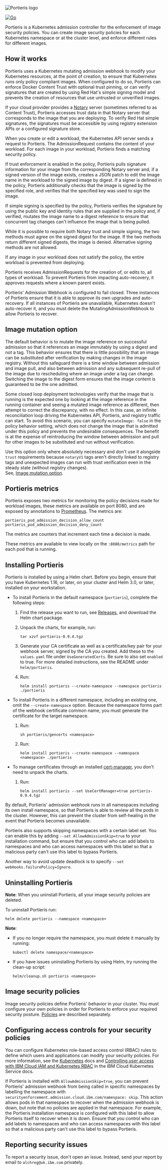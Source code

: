 ![Portieris logo](./logos/text_and_logo.svg)

[![Go](https://github.com/IBM/portieris/actions/workflows/go-portieris.yaml/badge.svg)](https://github.com/IBM/portieris/actions/workflows/go-portieris.yaml)

Portieris is a Kubernetes admission controller for the enforcement of image security policies. You can create image security policies for each Kubernetes namespace or at the cluster level, and enforce different rules for different images.

## How it works

Portieris uses a Kubernetes mutating admission webhook to modify your Kubernetes resources, at the point of creation, to ensure that Kubernetes runs only policy compliant images. When configured to do so, Portieris can enforce Docker Content Trust with optional trust pinning, or can verify signatures that are created by using Red Hat's simple signing model and prevents the creation of resources that use untrusted or unverified images.

If your cloud provider provides a [Notary](https://github.com/notaryproject/notary) server (sometimes referred to as Content Trust), Portieris accesses trust data in that Notary server that corresponds to the image that you are deploying. To verify Red Hat simple signatures, the signatures must be accessible by using registry extension APIs or a configured signature store.

When you create or edit a workload, the Kubernetes API server sends a request to Portieris. The AdmissionRequest contains the content of your workload. For each image in your workload, Portieris finds a matching security policy.

If trust enforcement is enabled in the policy, Portieris pulls signature information for your image from the corresponding Notary server and, if a signed version of the image exists, creates a JSON patch to edit the image name in the workload to the signed image by digest. If a signer is defined in the policy, Portieris additionally checks that the image is signed by the specified role, and verifies that the specified key was used to sign the image.

If simple signing is specified by the policy, Portieris verifies the signature by using the public key and identity rules that are supplied in the policy and, if verified, mutates the image name to a digest reference to ensure that concurrent tag changes can't influence the image that is being pulled.

While it is possible to require both Notary trust and simple signing, the two methods must agree on the signed digest for the image. If the two methods return different signed digests, the image is denied. Alternative signing methods are not allowed.

If any image in your workload does not satisfy the policy, the entire workload is prevented from deploying.

Portieris receives AdmissionRequests for the creation of, or edits to, all types of workload. To prevent Portieris from impacting auto-recovery, it approves requests where a known parent exists.

Portieris' Admission Webhook is configured to fail closed. Three instances of Portieris ensure that it is able to approve its own upgrades and auto-recovery. If all instances of Portieris are unavailable, Kubernetes doesn't auto-recover it, and you must delete the MutatingAdmissionWebhook to allow Portieris to recover.

## Image mutation option

The default behavior is to mutate the image reference on successful admission so that it references an image immutably by using a digest and not a tag. This behavior ensures that there is little possibility that an image can be substituted after verification by making changes in the image registry. Without this safeguard there is a time window between admission and image pull, and also between admission and any subsequent re-pull of the image due to rescheduling where an image under a tag can change. Switching the image to the digest form ensures that the image content is guaranteed to be the one admitted. 

Some closed loop deployment technologies verify that the image that is running is the expected one by looking at the image reference in the running container and seeing a mutated image reference as different, then attempt to correct the discrepancy, with no effect. In this case, an infinite reconciliation loop driving the Kubernetes API, Portieris, and registry traffic can start. To avoid this scenario, you can specify `mutateImage: false` in the policy behavior setting, which does not change the image that is admitted under this policy and prevents the undesirable consequences. The benefit is at the expense of reintroducing the window between admission and pull for other images to be substituted and run without verification.

Use this option only where absolutely necessary and don't use it alongside `trust` requirements because `notaryV1` tags aren't directly linked to registry tags and  unexpected images can run with trust verification even in the steady state (without registry changes).  
See, [Image mutation option](POLICIES.md#image-mutation-option).

## Portieris metrics

Portieris exposes two metrics for monitoring the policy decisions made for workload images, these metrics are available on port 8080, and are exposed by annotations to [Prometheus](https://prometheus.io/). The metrics are:

```
portieris_pod_admission_decision_allow_count
portieris_pod_admission_decision_deny_count
```

The metrics are counters that increment each time a decision is made.

These metrics are available to view locally on the `:8080/metrics` path for each pod that is running.

## Installing Portieris

Portieris is installed by using a Helm chart. Before you begin, ensure that you have Kubernetes 1.16, or later, on your cluster and Helm 3.0, or later, installed on your workstation.

* To install Portieris in the default namespace (`portieris`), complete the following steps:

  1. Find the release you want to run, see [Releases](https://github.com/IBM/portieris/releases), and download the Helm chart package. 
  2. Unpack the charts, for example, run: 
  
     ```
     tar xzvf portieris-0.9.4.tgz
     ```
     
  3. Generate your CA certificate as well as a certificate/key pair for your webhook server, signed by the CA you created. Add these to the `values.yaml` file under `UseGeneratedCerts`. Be sure to also set `enabled` to true. For more detailed instructions, see the README under `helm/portieris`.
  
  4. Run:
  
     ```
     helm install portieris --create-namespace --namespace portieris ./portieris
     ``` 

* To install Portieris in a different namespace, including an existing one, omit the `--create-namespace` option. Because the namespace forms part of the webhook certificate common name, you must generate the certificate for the target namespace.

  1. Run:
     
     ```
     sh portieris/gencerts <namespace>
     ```
     
  2. Run:
  
     ```
     helm install portieris --create-namespace --namespace <namespace> ./portieris
     ```

* To manage certificates through an installed [cert-manager](https://cert-manager.io/), you don't need to unpack the charts. 

  1. Run:

     ```
     helm install portieris --set UseCertManager=true portieris-0.9.4.tgz
     ```

By default, Portieris' admission webhook runs in all namespaces including its own install namespace, so that Portieris is able to review all the pods in the cluster. However, this can prevent the cluster from self-healing in the event that Portieris becomes unavailable. 

Portieris also supports skipping namespaces with a certain label set. You can enable this by adding `--set AllowAdmissionSkip=true` to your installation command, but ensure that you control who can add labels to namespaces and who can access namespaces with this label so that a malicious party can't use this label to bypass Portieris.

Another way to avoid update deadlock is to specify `--set webHooks.failurePolicy=Ignore`. 

## Uninstalling Portieris

**Note**: When you uninstall Portieris, all your image security policies are deleted.

To uninstall Portieris run: 

```
helm delete portieris --namespace <namespace>
```

**Note**:

* If you no longer require the namespace, you must delete it manually by running: 
  
  ```
  kubectl delete namespace/<namespace>
  ```
  
* If you have issues uninstalling Portieris by using Helm, try running the clean-up script: 
  
  ```
  helm/cleanup.sh portieris <namespace>
  ```

## Image security policies

Image security policies define Portieris' behavior in your cluster. You must configure your own policies in order for Portieris to enforce your required security posture. [Policies](POLICIES.md) are described separately.

## Configuring access controls for your security policies

You can configure Kubernetes role-based access control (RBAC) rules to define which users and applications can modify your security policies. For more information, see the [Kubernetes](https://kubernetes.io/docs/reference/access-authn-authz/rbac/) docs and [Controlling user access with IBM Cloud IAM and Kubernetes RBAC](https://cloud.ibm.com/docs/containers?topic=containers-users) in the IBM Cloud Kubernetes Service docs.

If Portieris is installed with `AllowAdmissionSkip=true`, you can prevent Portieris' admission webhook from being called in specific namespaces by labelling the namespace with `securityenforcement.admission.cloud.ibm.com/namespace: skip`. This action allows pods in that namespace to recover when the admission webhook is down, but note that no policies are applied in that namespace. For example, the Portieris installation namespace is configured with this label to allow Portieris itself to recover when it is down. Ensure that you control who can add labels to namespaces and who can access namespaces with this label so that a malicious party can't use this label to bypass Portieris.

## Reporting security issues

To report a security issue, don't open an issue. Instead, send your report by email to `alchreg@uk.ibm.com` privately.
